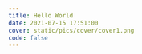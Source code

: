 ```yaml
---
title: Hello World
date: 2021-07-15 17:51:00
cover: static/pics/cover/cover1.png
code: false
---
```



